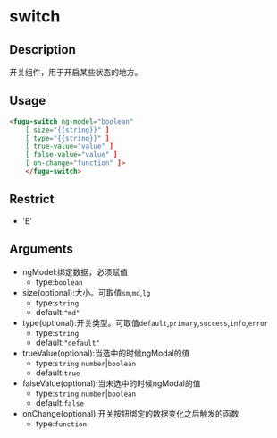 # switch
## Description
开关组件，用于开启某些状态的地方。

## Usage

``` html
<fugu-switch ng-model="boolean"
    [ size="{{string}}" ]
    [ type="{{string}}" ]
    [ true-value="value" ]
    [ false-value="value" ]
    [ on-change="function" ]>
    </fugu-switch>
```
## Restrict
- 'E'

## Arguments

- ngModel:绑定数据，必须赋值
    - type:`boolean`
- size(optional):大小。可取值`sm`,`md`,`lg`
    - type:`string`
    - default:`"md"`
- type(optional):开关类型。可取值`default`,`primary`,`success`,`info`,`error`
    - type:`string`
    - default:`"default"`
- trueValue(optional):当选中的时候ngModal的值
    - type:`string`|`number`|`boolean`
    - default:`true`
- falseValue(optional):当未选中的时候ngModal的值
    - type:`string`|`number`|`boolean`
    - default:`false`
- onChange(optional):开关按钮绑定的数据变化之后触发的函数
    - type:`function`
